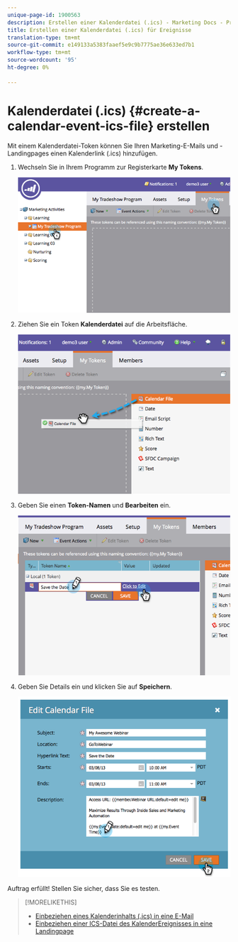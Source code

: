 ```yaml
---
unique-page-id: 1900563
description: Erstellen einer Kalenderdatei (.ics) - Marketing Docs - Produktdokumentation
title: Erstellen einer Kalenderdatei (.ics) für Ereignisse
translation-type: tm+mt
source-git-commit: e149133a5383faaef5e9c9b7775ae36e633ed7b1
workflow-type: tm+mt
source-wordcount: '95'
ht-degree: 0%

---
```



# Kalenderdatei (.ics) {#create-a-calendar-event-ics-file} erstellen

Mit einem Kalenderdatei-Token können Sie Ihren Marketing-E-Mails und -Landingpages einen Kalenderlink (.ics) hinzufügen.

1. Wechseln Sie in Ihrem Programm zur Registerkarte **My Tokens**.

   ![](assets/image2014-9-11-15-3a33-3a27.png)

1. Ziehen Sie ein Token **Kalenderdatei** auf die Arbeitsfläche.

   ![](assets/image2014-9-11-15-3a34-3a0.png)

1. Geben Sie einen **Token-Namen** und **Bearbeiten** ein.

   ![](assets/image2014-9-11-15-3a34-3a10.png)

1. Geben Sie Details ein und klicken Sie auf **Speichern**.

   ![](assets/image2014-9-11-15-3a34-3a16.png)

Auftrag erfüllt! Stellen Sie sicher, dass Sie es testen.

>[!MORELIKETHIS]
>
>* [Einbeziehen eines Kalenderinhalts (.ics) in eine E-Mail](include-a-calendar-event-ics-in-an-email.md)
>* [Einbeziehen einer ICS-Datei des KalenderEreignisses in eine Landingpage](../../../../product-docs/demand-generation/landing-pages/personalizing-landing-pages/include-a-calendar-event-ics-file-in-a-landing-page.md)

>



